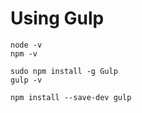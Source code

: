 # Using Gulp

```
node -v
npm -v
```

```
sudo npm install -g Gulp
gulp -v
```

```
npm install --save-dev gulp
```



